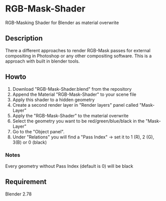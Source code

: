 # RGB-Mask-Shader
RGB-Masking Shader for Blender as material overwrite

## Description
There a different approaches to render RGB-Mask passes for external compositing in Photoshop or any other compositing software. This is a approach with built in blender tools.

## Howto
1. Download "RGB-Mask-Shader.blend" from the repository
2. Append the Material "RGB-Mask-Shader" to your scene file
3. Apply this shader to a hidden geometry
4. Create a second render layer in "Render layers" panel called "Mask-Layer"
5. Apply the "RGB-Mask-Shader" to the material overwrite
6. Select the geometry you want to be red/green/blue/black in the "Mask-Layer"
7. Go to the "Object panel".
8. Under "Relations" you will find a "Pass Index" -> set it to 1 (R), 2 (G), 3(B) or 0 (black)

### Notes
Every geometry without Pass Index (default is 0) will be black

## Requirement
Blender 2.78
